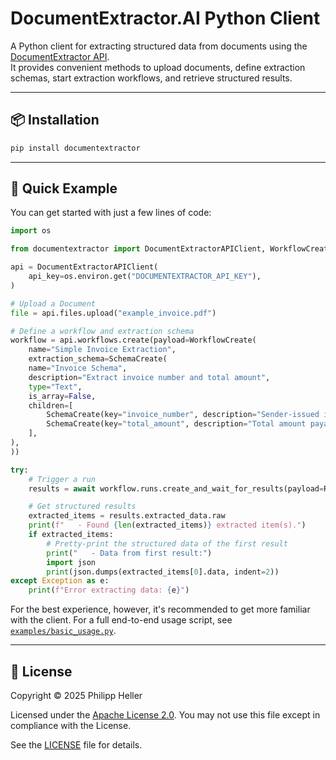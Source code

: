 # DocumentExtractor.AI Python Client

A Python client for extracting structured data from documents using the [DocumentExtractor API](https://documentextractor.ai).  
It provides convenient methods to upload documents, define extraction schemas, start extraction workflows, and retrieve structured results.

---

## 📦 Installation

```bash
pip install documentextractor
```

---

## 🚀 Quick Example

You can get started with just a few lines of code:

```python
import os

from documentextractor import DocumentExtractorAPIClient, WorkflowCreate, SchemaCreate, RunCreate

api = DocumentExtractorAPIClient(
    api_key=os.environ.get("DOCUMENTEXTRACTOR_API_KEY"),
)

# Upload a Document
file = api.files.upload("example_invoice.pdf")

# Define a workflow and extraction schema
workflow = api.workflows.create(payload=WorkflowCreate(
    name="Simple Invoice Extraction",
    extraction_schema=SchemaCreate(
    name="Invoice Schema",
    description="Extract invoice number and total amount",
    type="Text",
    is_array=False,
    children=[
        SchemaCreate(key="invoice_number", description="Sender-issued invoice number", type="Text", is_array=False),
        SchemaCreate(key="total_amount", description="Total amount payable", type="Number", is_array=False),
    ],
),
))

try:
    # Trigger a run
    results = await workflow.runs.create_and_wait_for_results(payload=RunCreate(file_ids=[file.id]))

    # Get structured results
    extracted_items = results.extracted_data.raw
    print(f"   - Found {len(extracted_items)} extracted item(s).")
    if extracted_items:
        # Pretty-print the structured data of the first result
        print("   - Data from first result:")
        import json
        print(json.dumps(extracted_items[0].data, indent=2))
except Exception as e:
    print(f"Error extracting data: {e}")
```

For the best experience, however, it's recommended to get more familiar with the client. For a full end-to-end usage script, see [`examples/basic_usage.py`](examples/basic_usage.py).

---

## 📄 License

Copyright © 2025 Philipp Heller

Licensed under the [Apache License 2.0](http://www.apache.org/licenses/LICENSE-2.0).
You may not use this file except in compliance with the License.

See the [LICENSE](LICENSE) file for details.